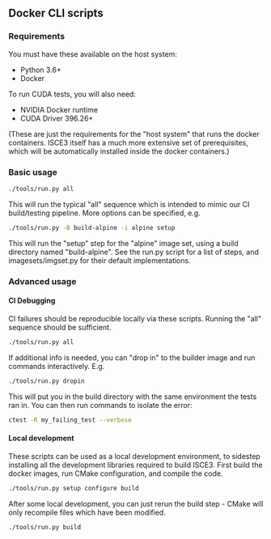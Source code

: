 ## Docker CLI scripts

### Requirements

You must have these available on the host system:
* Python 3.6+
* Docker

To run CUDA tests, you will also need:
* NVIDIA Docker runtime
* CUDA Driver 396.26+

(These are just the requirements for the "host system" that runs the docker containers. ISCE3 itself has a much more extensive set of prerequisites, which will be automatically installed inside the docker containers.)

### Basic usage

```sh
./tools/run.py all
```

This will run the typical "all" sequence which is intended to mimic our CI build/testing pipeline. More options can be specified, e.g.

```sh
./tools/run.py -B build-alpine -i alpine setup
```

This will run the "setup" step for the "alpine" image set, using a build directory named "build-alpine". See the run.py script for a list of steps, and imagesets/imgset.py for their default implementations.

### Advanced usage

#### CI Debugging

CI failures should be reproducible locally via these scripts.
Running the "all" sequence should be sufficient.
```sh
./tools/run.py all
```

If additional info is needed, you can "drop in" to the builder image and run commands interactively. E.g.
```sh
./tools/run.py dropin
```

This will put you in the build directory with the same environment the tests ran in.
You can then run commands to isolate the error:
```sh
ctest -R my_failing_test --verbose
```

#### Local development

These scripts can be used as a local development environment,
to sidestep installing all the development libraries required to build ISCE3.
First build the docker images, run CMake configuration, and compile the code.
```sh
./tools/run.py setup configure build
```

After some local development, you can just rerun the build step - CMake will only recompile files which have been modified.
```sh
./tools/run.py build
```
